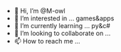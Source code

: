 - 👋 Hi, I’m @M-owl
- 👀 I’m interested in ... games&apps
- 🌱 I’m currently learning ... py&c#
- 💞️ I’m looking to collaborate on ...
- 📫 How to reach me ...

<!---
M-owl/M-owl is a ✨ special ✨ repository because its `README.md` (this file) appears on your GitHub profile.
You can click the Preview link to take a look at your changes.
--->
